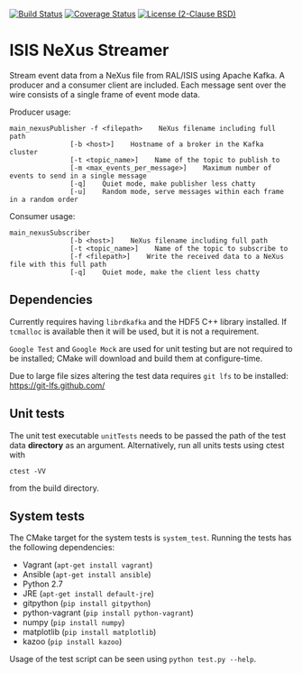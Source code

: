 [![Build Status](https://travis-ci.org/ScreamingUdder/isis_nexus_streamer.svg?branch=master)](https://travis-ci.org/ScreamingUdder/isis_nexus_streamer) [![Coverage Status](https://coveralls.io/repos/github/ScreamingUdder/isis_nexus_streamer/badge.svg?branch=master)](https://coveralls.io/github/ScreamingUdder/isis_nexus_streamer?branch=master) [![License (2-Clause BSD)](https://img.shields.io/badge/license-BSD%202--Clause-blue.svg)](https://github.com/ScreamingUdder/isis_nexus_streamer/blob/master/LICENSE)

# ISIS NeXus Streamer
Stream event data from a NeXus file from RAL/ISIS using Apache Kafka. A producer and a consumer client are included. Each message sent over the wire consists of a single frame of event mode data.

Producer usage:
```
main_nexusPublisher -f <filepath>    NeXus filename including full path
               [-b <host>]    Hostname of a broker in the Kafka cluster
               [-t <topic_name>]    Name of the topic to publish to
               [-m <max_events_per_message>]    Maximum number of events to send in a single message
               [-q]    Quiet mode, make publisher less chatty
               [-u]    Random mode, serve messages within each frame in a random order
```

Consumer usage:
```
main_nexusSubscriber
               [-b <host>]    NeXus filename including full path
               [-t <topic_name>]    Name of the topic to subscribe to
               [-f <filepath>]    Write the received data to a NeXus file with this full path
               [-q]    Quiet mode, make the client less chatty
```

## Dependencies
Currently requires having `librdkafka` and the HDF5 C++ library installed. If `tcmalloc` is available then it will be used, but it is not a requirement.

`Google Test` and `Google Mock` are used for unit testing but are not required to be installed; CMake will download and build them at configure-time.

Due to large file sizes altering the test data requires `git lfs` to be installed:
https://git-lfs.github.com/

## Unit tests
The unit test executable `unitTests` needs to be passed the path of the test data **directory** as an argument.
Alternatively, run all units tests using ctest with
```
ctest -VV
```
from the build directory.

## System tests
The CMake target for the system tests is `system_test`. Running the tests has the following dependencies:
- Vagrant (`apt-get install vagrant`)
- Ansible (`apt-get install ansible`)
- Python 2.7
- JRE (`apt-get install default-jre`)
- gitpython (`pip install gitpython`)
- python-vagrant (`pip install python-vagrant`)
- numpy (`pip install numpy`)
- matplotlib (`pip install matplotlib`)
- kazoo (`pip install kazoo`)

Usage of the test script can be seen using `python test.py --help`.
